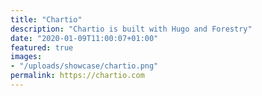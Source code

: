 ```yaml
---
title: "Chartio"
description: "Chartio is built with Hugo and Forestry"
date: "2020-01-09T11:00:07+01:00"
featured: true
images:
- "/uploads/showcase/chartio.png"
permalink: https://chartio.com
---
```

